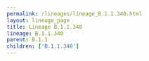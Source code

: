 ```yaml
---
permalink: /lineages/lineage_B.1.1.340.html
layout: lineage_page
title: Lineage B.1.1.340
lineage: B.1.1.340
parent: B.1.1
children: ['B.1.1.340']
---
```

